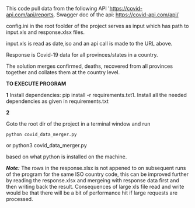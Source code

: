 This code pull data from the following API 'https://covid-api.com/api/reports. 
Swagger doc of the api: https://covid-api.com/api/


config.ini in the root foolder of the project serves as input which has path to input.xls and response.xlsx files. 

input.xls is read as date,iso and an api call is made to the URL above. 

Response is Covid-19 data for all provinces/states in a country. 

The solution merges confirmed, deaths, recovered from all provinces together and collates them at the country level. 


**TO EXECUTE PROGRAM**


**1**
    Install dependencies:
       pip install -r requirements.txt1. Install all the needed dependencies as given in requirements.txt

**2**
 
Goto the root dir of the project in a terminal window and run

    python covid_data_merger.py 
or
    python3 covid_data_merger.py 

based on what python is installed on the machine. 


***Note:*** The rows in the response.xlsx is not appened to on subsequent runs of the program for the same ISO country code, this can be improved further by reading the response.xlsx and mergeing with response data first and then writing back the result. Consequences of large xls file read and write would be that there will be a bit of performance hit if large requests are processed. 

